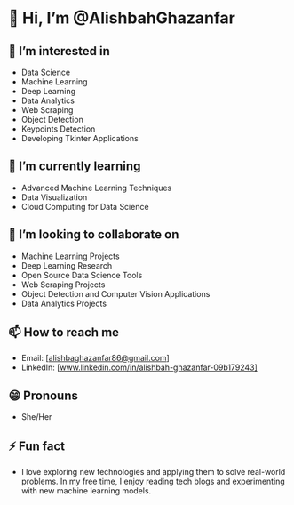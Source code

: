 # 👋 Hi, I’m @AlishbahGhazanfar

## 👀 I’m interested in
- Data Science
- Machine Learning
- Deep Learning
- Data Analytics
- Web Scraping
- Object Detection
- Keypoints Detection
- Developing Tkinter Applications

## 🌱 I’m currently learning
- Advanced Machine Learning Techniques
- Data Visualization
- Cloud Computing for Data Science

## 💞️ I’m looking to collaborate on
- Machine Learning Projects
- Deep Learning Research
- Open Source Data Science Tools
- Web Scraping Projects
- Object Detection and Computer Vision Applications
- Data Analytics Projects

## 📫 How to reach me
- Email: [alishbaghazanfar86@gmail.com]
- LinkedIn: [www.linkedin.com/in/alishbah-ghazanfar-09b179243]

## 😄 Pronouns
- She/Her

## ⚡ Fun fact
- I love exploring new technologies and applying them to solve real-world problems. In my free time, I enjoy reading tech blogs and experimenting with new machine learning models.

<!---
AlishbahGhazanfar/AlishbahGhazanfar is a ✨ special ✨ repository because its `README.md` (this file) appears on your GitHub profile.
You can click the Preview link to take a look at your changes.
--->
